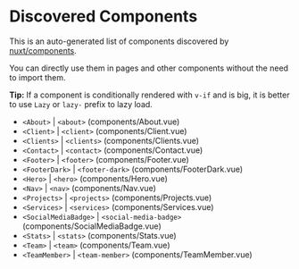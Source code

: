 # Discovered Components

This is an auto-generated list of components discovered by [nuxt/components](https://github.com/nuxt/components).

You can directly use them in pages and other components without the need to import them.

**Tip:** If a component is conditionally rendered with `v-if` and is big, it is better to use `Lazy` or `lazy-` prefix to lazy load.

- `<About>` | `<about>` (components/About.vue)
- `<Client>` | `<client>` (components/Client.vue)
- `<Clients>` | `<clients>` (components/Clients.vue)
- `<Contact>` | `<contact>` (components/Contact.vue)
- `<Footer>` | `<footer>` (components/Footer.vue)
- `<FooterDark>` | `<footer-dark>` (components/FooterDark.vue)
- `<Hero>` | `<hero>` (components/Hero.vue)
- `<Nav>` | `<nav>` (components/Nav.vue)
- `<Projects>` | `<projects>` (components/Projects.vue)
- `<Services>` | `<services>` (components/Services.vue)
- `<SocialMediaBadge>` | `<social-media-badge>` (components/SocialMediaBadge.vue)
- `<Stats>` | `<stats>` (components/Stats.vue)
- `<Team>` | `<team>` (components/Team.vue)
- `<TeamMember>` | `<team-member>` (components/TeamMember.vue)
